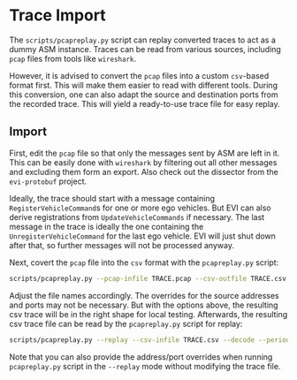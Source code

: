Trace Import
============

The `scripts/pcapreplay.py` script can replay converted traces to act as a dummy ASM instance.
Traces can be read from various sources, including `pcap` files from tools like `wireshark`.

However, it is advised to convert the `pcap` files into a custom `csv`-based format first.
This will make them easier to read with different tools.
During this conversion, one can also adapt the source and destination ports from the recorded trace.
This will yield a ready-to-use trace file for easy replay.

Import
------

First, edit the `pcap` file so that only the messages sent by ASM are left in it.
This can be easily done with `wireshark` by filtering out all other messages and excluding them form an export.
Also check out the dissector from the `evi-protobuf` project.

Ideally, the trace should start with a message containing `RegisterVehicleCommand`s for one or more ego vehicles.
But EVI can also derive registrations from `UpdateVehicleCommands` if necessary.
The last message in the trace is ideally the one containing the `UnregisterVehicleCommand` for the last ego vehicle.
EVI will just shut down after that, so further messages will not be processed anyway.

Next, covert the `pcap` file into the `csv` format with the `pcapreplay.py` script:

```bash
scripts/pcapreplay.py --pcap-infile TRACE.pcap --csv-outfile TRACE.csv --src 127.0.0.1 --dst 127.0.0.1 --sport 12345 --dport 12346
```

Adjust the file names accordingly.
The overrides for the source addresses and ports may not be necessary.
But with the options above, the resulting csv trace will be in the right shape for local testing.
Afterwards, the resulting csv trace file can be read by the `pcapreplay.py` script for replay:

```bash
scripts/pcapreplay.py --replay --csv-infile TRACE.csv --decode --period 0.1
```

Note that you can also provide the address/port overrides when running `pcapreplay.py` script in the `--replay` mode without modifying the trace file.
